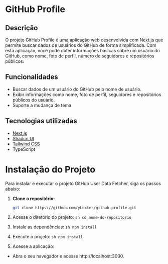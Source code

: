 # GitHub Profile

## Descrição

O projeto GitHub Profile é uma aplicação web desenvolvida com Next.js que permite buscar dados de usuários do GitHub de forma simplificada. Com esta aplicação, você pode obter informações básicas sobre um usuário do GitHub, como nome, foto de perfil, número de seguidores e repositórios públicos.

## Funcionalidades

-  Buscar dados de um usuário do GitHub pelo nome de usuário.
-  Exibir informações como nome, foto de perfil, seguidores e repositórios públicos do usuário.
-  Suporte a mudança de tema

## Tecnologias utilizadas

-  [Next.js](https://nextjs.org/)
-  [Shadcn UI](https://ui.shadcn.com)
-  [Tailwind CSS](https://tailwindcss.com/)
-  TypeScript

# Instalação do Projeto

Para instalar e executar o projeto GitHub User Data Fetcher, siga os passos abaixo:

1. **Clone o repositório:**

   ```sh
   git clone https://github.com/yLexter/github-profile.git

   ```

2. Acesse o diretório do projeto:
   `sh cd nome-do-repositorio`

3. Instale as dependências:
   `sh npm install`

4. Execute o projeto:
   `sh npm install`

5. Acesse a aplicação:

-  Abra o seu navegador e acesse http://localhost:3000.
